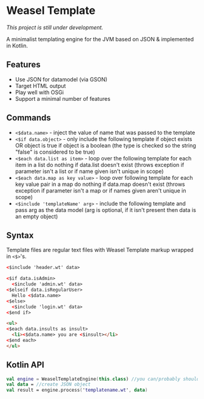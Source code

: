 Weasel Template
===============

*This project is still under development.*

A minimalist templating engine for the JVM based on JSON &amp; implemented in Kotlin.

## Features
- Use JSON for datamodel (via GSON)
- Target HTML output
- Play well with OSGi
- Support a minimal number of features

## Commands
- `<$data.name>` - inject the value of name that was passed to the template
- `<$if data.object>` - only include the following template if object exists OR object is true if object is a boolean (the type is checked so the string "false" is considered to be true)
- `<$each data.list as item>` - loop over the following template for each item in a list do nothing if data.list doesn't exist (throws exception if parameter isn't a list or if name given isn't unique in scope)
- `<$each data.map as key value>` - loop over following template for each key value pair in a map do nothing if data.map doesn't exist (throws exception if parameter isn't a map or if names given aren't unique in scope)
- `<$include 'templateName' arg>` - include the following template and pass arg as the data model (arg is optional, if it isn't present then data is an empty object)

## Syntax

Template files are regular text files with Weasel Template markup wrapped in `<$>`'s.

```html
<$include 'header.wt' data>

<$if data.isAdmin>
  <$include 'admin.wt' data>
<$elseif data.isRegularUser>
  Hello <$data.name>
<$else>
  <$include 'login.wt' data>
<$end if>

<ul>
<$each data.insults as insult>
  <li><$data.name> you are <$insult></li>
<$end each>
</ul>
```

## Kotlin API

```kotlin
val engine = WeaselTemplateEngine(this.class) //you can/probably should reuse this
val data = //create JSON object
val result = engine.process('templatename.wt', data)
```
